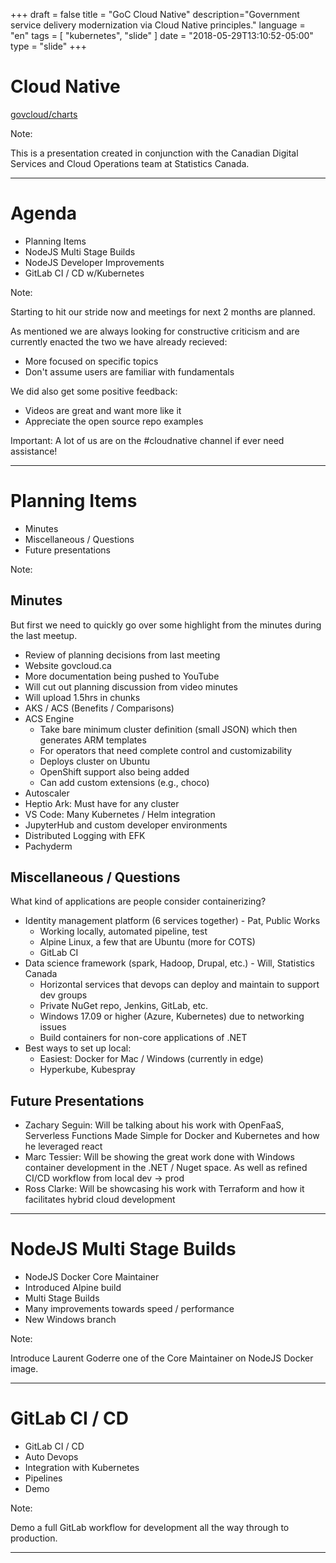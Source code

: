 +++
draft = false
title = "GoC Cloud Native"
description="Government service delivery modernization via Cloud Native principles."
language = "en"
tags = [
    "kubernetes",
    "slide"
]
date = "2018-05-29T13:10:52-05:00"
type = "slide"
+++

<!-- .slide: id="ops" data-transition="concave" -->

# Cloud Native

[govcloud/charts](http://github.com/govcloud/charts) <i class="fa fa-github"></i></li>

Note:

This is a presentation created in conjunction with the Canadian Digital Services and Cloud Operations team at Statistics Canada.

---

<!-- .slide: id="agenda" data-transition="concave" -->

# Agenda

* Planning Items
* NodeJS Multi Stage Builds
* NodeJS Developer Improvements
* GitLab CI / CD w/Kubernetes

Note:

Starting to hit our stride now and meetings for next 2 months are planned.

As mentioned we are always looking for constructive criticism and are currently enacted the two we have already recieved:

* More focused on specific topics
* Don't assume users are familiar with fundamentals

We did also get some positive feedback:

* Videos are great and want more like it
* Appreciate the open source repo examples

Important: A lot of us are on the #cloudnative channel if ever need assistance!

---

<!-- .slide: id="planning" data-transition="concave" -->

# Planning Items

* Minutes
* Miscellaneous / Questions
* Future presentations

Note:

## Minutes

But first we need to quickly go over some highlight from the minutes during the last meetup.

* Review of planning decisions from last meeting
* Website govcloud.ca
* More documentation being pushed to YouTube
* Will cut out planning discussion from video minutes
* Will upload 1.5hrs in chunks
* AKS / ACS (Benefits / Comparisons)
* ACS Engine
  * Take bare minimum cluster definition (small JSON) which then generates ARM templates
  * For operators that need complete control and customizability
  * Deploys cluster on Ubuntu
  * OpenShift support also being added
  * Can add custom extensions (e.g., choco)
* Autoscaler
* Heptio Ark: Must have for any cluster
* VS Code: Many Kubernetes / Helm integration
* JupyterHub and custom developer environments
* Distributed Logging with EFK
* Pachyderm

## Miscellaneous / Questions

What kind of applications are people consider containerizing?

* Identity management platform (6 services together) - Pat, Public Works
  * Working locally, automated pipeline, test
  * Alpine Linux, a few that are Ubuntu (more for COTS)
  * GitLab CI
* Data science framework (spark, Hadoop, Drupal, etc.) - Will, Statistics Canada
  * Horizontal services that devops can deploy and maintain to support dev groups
  * Private NuGet repo, Jenkins, GitLab, etc.
  * Windows 17.09 or higher (Azure, Kubernetes) due to networking issues
  * Build containers for non-core applications of .NET
* Best ways to set up local:
  * Easiest: Docker for Mac / Windows (currently in edge)
  * Hyperkube, Kubespray

## Future Presentations

* Zachary Seguin: Will be talking about his work with OpenFaaS, Serverless Functions Made Simple for Docker and Kubernetes and how he leveraged react
* Marc Tessier: Will be showing the great work done with Windows container development in the .NET / Nuget space. As well as refined CI/CD workflow from local dev -> prod
* Ross Clarke: Will be showcasing his work with Terraform and how it facilitates hybrid cloud development

___

<!-- .slide: id="nodejs" data-transition="concave" -->

# NodeJS Multi Stage Builds

* NodeJS Docker Core Maintainer
* Introduced Alpine build
* Multi Stage Builds
* Many improvements towards speed / performance
* New Windows branch

Note:

Introduce Laurent Goderre one of the Core Maintainer on NodeJS Docker image.

___

<!-- .slide: id="gitlab" data-transition="concave" -->

# GitLab CI / CD

* GitLab CI / CD
* Auto Devops
* Integration with Kubernetes
* Pipelines
* Demo

Note:

Demo a full GitLab workflow for development all the way through to production.

___
